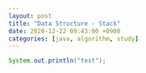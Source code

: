 ```yaml
---
layout: post
title: "Data Structure - Stack"
date: 2020-12-22 09:43:00 +0900
categories: [java, algorithm, study]
---
```


```java
System.out.println("test");
```
